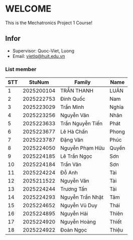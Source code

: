 # WELCOME

This is the Mechatronics Project 1 Course!
## Infor

- Supervisor: Quoc-Viet, Luong
- Email: vietlq@huit.edu.vn

### List member

| STT | StuNum      | Family                | Name   |
|-----|-------------|----------------------|--------|
| 1   | 2025200104  | TRẦN THANH           | LUÂN   |
| 2   | 2025222753  | Đinh Quốc            | Nam    |
| 3   | 2025223029  | Trần Minh            | Nghĩa  |
| 4   | 2025223256  | Nguyễn Văn           | Nhân   |
| 5   | 2025223633  | Trần Nguyễn Tiến     | Phát   |
| 6   | 2025223677  | Lê Hà Chấn           | Phong  |
| 7   | 2025223787  | Đặng Văn             | Phúc   |
| 8   | 2025224050  | Nguyễn Phạm Hữu      | Quyền  |
| 9   | 2025224185  | Lê Trần Ngọc         | Sơn    |
| 10  | 2025224184  | Trần Văn             | Sơn    |
| 11  | 2025224224  | Đỗ Anh               | Tài    |
| 12  | 2025211522  | Nguyễn Văn           | Tài    |
| 13  | 2025224244  | Trương Tấn           | Tài    |
| 14  | 2025224293  | Nguyễn Trần Nhật     | Tâm    |
| 15  | 2025224652  | Nguyễn Vũ Duy        | Thái   |
| 16  | 2025224895  | Nguyễn Hải           | Thiên  |
| 17  | 2025224920  | Nguyễn Hoàng         | Thiết  |
| 18  | 2025224922  | Đoàn Ngọc            | Thiệu  |
